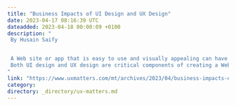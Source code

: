 ```yaml
---
title: "Business Impacts of UI Design and UX Design"
date: 2023-04-17 08:16:39 UTC
dateadded: 2023-04-18 00:00:09 +0100
description: "
 By Husain Saify 


 A Web site or app that is easy to use and visually appealing can have significant impacts on attracting and retaining customers. This is where user-interface (UI) design and UX design come into play. While UI design focuses on the appearance and functionality of a Web site or app’s user interface, UX design ensures a positive interaction between the user and a product or service. UI design is more about aesthetics, while UX design is more about usability and functionality. 
 Both UI design and UX design are critical components of creating a Web site or app that delivers value to your customers and contributes to the success of your business. In this article, I’ll explore how good UI design and UX design can positively impact your business and why it’s essential to prioritize these crucial aspects of product development when devising your digital strategy. Read More 
"
link: "https://www.uxmatters.com/mt/archives/2023/04/business-impacts-of-ui-design-and-ux-design.php"
category:
directory: _directory/ux-matters.md
---
```

